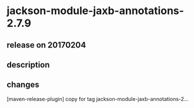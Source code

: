 # jackson-module-jaxb-annotations-2.7.9

## release on 20170204
## description
## changes
[maven-release-plugin] copy for tag jackson-module-jaxb-annotations-2…

